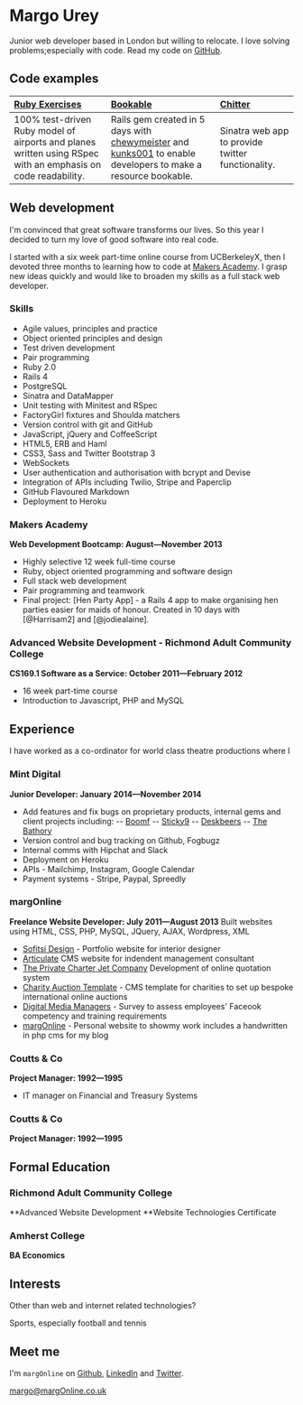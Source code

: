 Margo Urey
=========

Junior web developer based in London but willing to relocate.
I love solving problems;especially with code.
Read my code on [GitHub].

Code examples
-------------

| [Ruby Exercises]| [Bookable] | [Chitter] |
|:--------------- |:-------- |:--------- |
| 100% test-driven Ruby model of airports and planes written using RSpec with an emphasis on code readability. | Rails gem created in 5 days with [chewymeister] and [kunks001] to enable developers to make a resource bookable. | Sinatra web app to provide twitter functionality. |


Web development
---------------

I'm convinced that great software transforms our lives. So this year I
decided to turn my love of good software into real code.

I started with a six week part-time online course from UCBerkeleyX, then I
devoted three months to learning how to code at [Makers Academy]. I grasp
new ideas quickly and would like to broaden my skills as a full stack
web developer.

### Skills

  - Agile values, principles and practice
  - Object­ oriented principles and design
  - Test­ driven development
  - Pair programming
  - Ruby 2.0
  - Rails 4
  - PostgreSQL
  - Sinatra and DataMapper
  - Unit testing with Minitest and RSpec
  - FactoryGirl fixtures and Shoulda matchers
  - Version control with git and GitHub
  - JavaScript, jQuery and CoffeeScript
  - HTML5, ERB and Haml
  - CSS3, Sass and Twitter Bootstrap 3
  - WebSockets
  - User authentication and authorisation with bcrypt and Devise
  - Integration of APIs including Twilio, Stripe and Paperclip
  - GitHub Flavoured Markdown
  - Deployment to Heroku

### Makers Academy
**Web Development Bootcamp: August&mdash;November 2013**

  - Highly selective 12 week full-time course
  - Ruby, object oriented programming and software design
  - Full stack web development
  - Pair programming and teamwork
  - Final project: [Hen Party App] - a Rails 4 app to make organising hen
    parties easier for maids of honour. Created in 10 days with [@Harrisam2]
    and [@jodiealaine].

### Advanced Website Development - Richmond Adult Community College
**CS169.1 Software as a Service: October 2011&mdash;February 2012**

  - 16 week part-time course
  - Introduction to Javascript, PHP and MySQL


Experience
----------

I have worked as a co-ordinator for world class theatre productions where I


### Mint Digital
**Junior Developer: January 2014&mdash;November 2014**

  - Add features and fix bugs on proprietary products, internal gems and client projects including:
  -- [Boomf]
  -- [Sticky9]
  -- [Deskbeers]
  -- [The Bathory]
  - Version control and bug tracking on Github, Fogbugz
  - Internal comms with Hipchat and Slack
  - Deployment on Heroku
  - APIs - Mailchimp, Instagram, Google Calendar
  - Payment systems - Stripe, Paypal, Spreedly


### margOnline
**Freelance Website Developer: July 2011&mdash;August 2013**
Built websites using HTML, CSS, PHP, MySQL, JQuery, AJAX, Wordpress, XML

  - [Sofitsi Design] - Portfolio website for interior designer
  - [Articulate] CMS website for indendent management consultant
  - [The Private Charter Jet Company] Development of online quotation system
  - [Charity Auction Template] - CMS template for charities to set up bespoke international online auctions
  - [Digital Media Managers] - Survey to assess employees' Faceook competency and training requirements
  - [margOnline] - Personal website to showmy work includes a handwritten in php cms for my blog

### Coutts & Co
**Project Manager: 1992&mdash;1995**

  - IT manager on Financial and Treasury Systems

### Coutts & Co
**Project Manager: 1992&mdash;1995**


Formal Education
---------
### Richmond Adult Community College
**Advanced Website Development
**Website Technologies Certificate

### Amherst College
**BA Economics**


Interests
---------

Other than web and internet related technologies?

Sports, especially football and tennis


Meet me
-------
I'm `margOnline` on [Github], [LinkedIn] and [Twitter].

[margo@margOnline.co.uk]

  [Sofitsi Design]: http://www.sofitsidesign.com/
  [Articulate]: http://www.frontlineprojects.co.uk/
  [The Private Charter Jet Company]: http://www.privatejets.co.uk/
  [Charity Auction Template]: http://www.margonline.co.uk/at/index.php
  [Digital Media Managers]: http://www.margonline.co.uk/fb/fbsurvey.php
  [margOnline]: http://www.margonline.co.uk/
  [Boomf]: https://boomf.com/
  [Sticky9]: https://sticky9.com/
  [Deskbeers]: https://www.deskbeers.com/
  [The Bathory]: https://thebathory.com/

  [Makers Academy]: http://www.makersacademy.com
  [Bookable]: http://rubygems.org/gems/bookable
  [Chitter]: http://super-chitter.herokuapp.com/
  [Ruby Exercises]: https://github.com/margOnline/ruby_exercises
  [chewymeister]: https://github.com/chewymeister
  [kunks001]: https://github.com/kunks001

  [margo@margonline.co.uk]: mailto:margo@margonline.co.uk
  [GitHub]: https://github.com/margOnline
  [LinkedIn]: http://linkedin.com/in/margourey
  [Twitter]: http://twitter.com/margOnline

